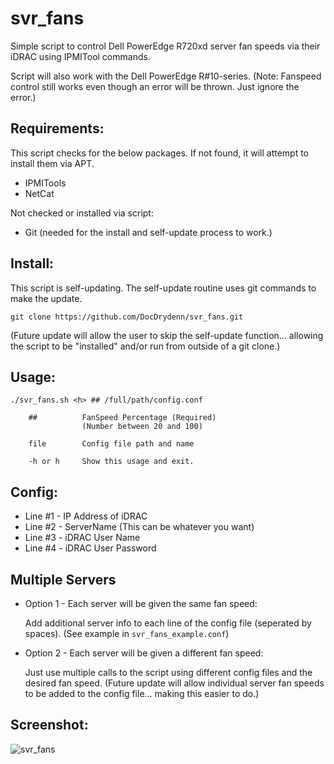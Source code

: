 # svr_fans

Simple script to control Dell PowerEdge R720xd server fan speeds via their iDRAC using IPMITool commands.

Script will also work with the Dell PowerEdge R#10-series. (Note: Fanspeed control still works even though an error will be thrown. Just ignore the error.)

## Requirements:
This script checks for the below packages. If not found, it will attempt to install them via APT.
- IPMITools
- NetCat

Not checked or installed via script:
- Git (needed for the install and self-update process to work.)

## Install:
This script is self-updating. The self-update routine uses git commands to make the update.

`git clone https://github.com/DocDrydenn/svr_fans.git`

(Future update will allow the user to skip the self-update function... allowing the script to be "installed" and/or run from outside of a git clone.) 

## Usage:
```
./svr_fans.sh <h> ## /full/path/config.conf

    ##          FanSpeed Percentage (Required)
                (Number between 20 and 100)

    file        Config file path and name

    -h or h     Show this usage and exit.
```
 ## Config:
  
 - Line #1 - IP Address of iDRAC
 - Line #2 - ServerName (This can be whatever you want)
 - Line #3 - iDRAC User Name
 - Line #4 - iDRAC User Password
  
## Multiple Servers
  - Option 1 - Each server will be given the same fan speed:
  
    Add additional server info to each line of the config file (seperated by spaces). 
    (See example in `svr_fans_example.conf`)
  
  - Option 2 - Each server will be given a different fan speed:
  
    Just use multiple calls to the script using different config files and the desired fan speed.
    (Future update will allow individual server fan speeds to be added to the config file... making this easier to do.) 
  
## Screenshot:
![svr_fans](https://user-images.githubusercontent.com/48564375/150647817-9b99cb2d-cdda-42ee-96a7-36352ef674cd.png)

